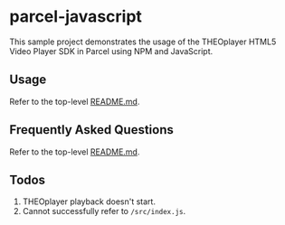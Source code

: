 # parcel-javascript

This sample project demonstrates the usage of the THEOplayer HTML5 Video Player SDK in Parcel using NPM and JavaScript.

## Usage

Refer to the top-level [README.md](../../README.md).

## Frequently Asked Questions

Refer to the top-level [README.md](../../README.md).

## Todos

1. THEOplayer playback doesn't start.
2. Cannot successfully refer to `/src/index.js`.
